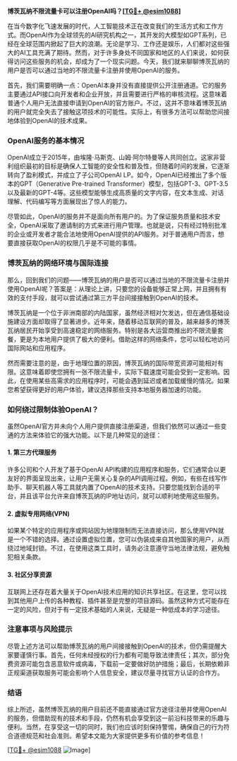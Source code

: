 **博茨瓦纳不限流量卡可以注册OpenAI吗？[[TG💪+ @esim1088](https://t.me/s/esim1088)]**

在当今数字化飞速发展的时代，人工智能技术正在改变我们的生活方式和工作方式。而OpenAI作为全球领先的AI研究机构之一，其开发的大模型如GPT系列，已经在全球范围内掀起了巨大的浪潮。无论是学习、工作还是娱乐，人们都对这些强大的AI工具充满了期待。然而，对于许多身处不同国家和地区的人们来说，如何获得访问这些服务的机会，却成为了一个现实问题。今天，我们就来聊聊博茨瓦纳的用户是否可以通过当地的不限流量卡注册并使用OpenAI的服务。

首先，我们需要明确一点：OpenAI本身并没有直接提供公开注册通道。它的服务主要通过API接口向开发者和企业开放，并且需要进行严格的审核流程。这意味着普通个人用户无法直接申请到OpenAI的官方账户。不过，这并不意味着博茨瓦纳的用户就完全失去了接触这项技术的可能性。实际上，有很多方法可以帮助您间接地体验到OpenAI的技术成果。

### OpenAI服务的基本情况

OpenAI成立于2015年，由埃隆·马斯克、山姆·阿尔特曼等人共同创立。这家非营利组织最初的目标是确保人工智能的安全性和普及性，但随着时间的发展，它逐渐转向了盈利模式，并成立了子公司OpenAI LP。如今，OpenAI已经推出了多个版本的GPT（Generative Pre-trained Transformer）模型，包括GPT-3、GPT-3.5以及最新的GPT-4等。这些模型能够生成高质量的文字内容，在文本生成、对话理解、代码编写等方面展现出了惊人的能力。

尽管如此，OpenAI的服务并不是面向所有用户的。为了保证服务质量和技术安全，OpenAI采取了邀请制的方式来进行用户管理。也就是说，只有经过特别批准的企业或开发者才能合法地使用OpenAI提供的API服务。对于普通用户而言，想要直接获取OpenAI的权限几乎是不可能的事情。

### 博茨瓦纳的网络环境与国际连接

那么，回到我们的问题——博茨瓦纳的用户是否可以通过当地的不限流量卡注册并使用OpenAI呢？答案是：从理论上讲，只要您的设备能够正常上网，并且拥有有效的支付手段，就可以尝试通过第三方平台间接接触到OpenAI的技术。

博茨瓦纳是一个位于非洲南部的内陆国家，虽然经济相对欠发达，但在通信基础设施建设方面却取得了显著进步。近年来，随着移动互联网的普及，越来越多的博茨瓦纳居民开始享受到高速稳定的网络服务。特别是各大运营商推出的不限流量套餐，更是为本地用户提供了极大的便利。借助这样的网络条件，您可以轻松地访问国际网站和应用程序。

然而需要注意的是，由于地理位置的原因，博茨瓦纳的国际带宽资源可能相对有限。这意味着即使您拥有一张不限流量卡，实际下载速度可能会受到一定影响。因此，在使用某些高需求的应用程序时，可能会遇到延迟或者加载缓慢的情况。如果您希望获得更好的用户体验，建议选择那些支持本地服务器加速的功能。

### 如何绕过限制体验OpenAI？

虽然OpenAI官方并未向个人用户提供直接注册渠道，但我们依然可以通过一些变通的方法来体验它的强大功能。以下是几种常见的途径：

#### 1. 第三方代理服务
许多公司和个人开发了基于OpenAI API构建的应用程序和服务，它们通常会以更友好的界面呈现出来，让用户无需关心复杂的API调用过程。例如，有些在线写作助手、聊天机器人等工具就内置了OpenAI的技术支持。只要您能找到合适的平台，并且该平台允许来自博茨瓦纳的IP地址访问，就可以顺利地使用这些服务。

#### 2. 虚拟专用网络(VPN)
如果某个特定的应用程序或网站因为地理限制而无法直接访问，那么使用VPN就是一个不错的选择。通过设置虚拟位置，您可以伪装成来自其他国家的用户，从而绕过地域封锁。不过，在使用这类工具时，请务必注意遵守当地法律法规，避免触犯相关条款。

#### 3. 社区分享资源
互联网上还存在着大量关于OpenAI技术应用的知识共享社区。在这里，您可以找到其他用户上传的各种教程、插件甚至是完整的项目源码。虽然这种方式可能存在一定的风险，但对于有一定技术基础的人来说，无疑是一种低成本的学习途径。

### 注意事项与风险提示

尽管上述方法可以帮助博茨瓦纳的用户间接接触到OpenAI的技术，但仍需提醒大家要谨慎行事。首先，任何未经授权的行为都有可能导致法律责任；其次，部分免费资源可能包含恶意软件或病毒，下载前一定要做好防护措施；最后，长期依赖非正规渠道获取服务可能会影响个人信息安全，建议尽量寻找官方认证的合作方。

### 结语

综上所述，虽然博茨瓦纳的用户目前还不能直接通过官方途径注册并使用OpenAI的服务，但借助现有的技术和手段，仍然有机会享受到这一前沿科技带来的乐趣与便利。当然，在享受这一切的同时，我们也应该时刻保持警惕，确保自己的行为符合道德规范和社会准则。希望本文能为大家提供更多有价值的参考信息！

[[TG💪+ @esim1088](https://t.me/s/esim1088) ![Image](https://i.postimg.cc/4NQfJmqS/Snipaste-2025-05-13-00-14-12.png)]
